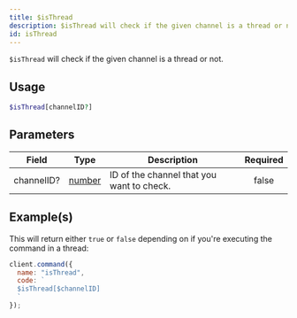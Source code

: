 ```yaml
---
title: $isThread
description: $isThread will check if the given channel is a thread or not.
id: isThread
---
```


`$isThread` will check if the given channel is a thread or not.

## Usage

```php
$isThread[channelID?]
```

## Parameters

| Field      | Type                                                                                              | Description                               | Required |
| ---------- | ------------------------------------------------------------------------------------------------- | ----------------------------------------- | :------: |
| channelID? | [number](https://developer.mozilla.org/en-US/docs/Web/JavaScript/Reference/Global_Objects/Number) | ID of the channel that you want to check. |  false   |

## Example(s)

This will return either `true` or `false` depending on if you're executing the command in a thread:

```javascript
client.command({
  name: "isThread",
  code: `
  $isThread[$channelID]
  `
});
```
